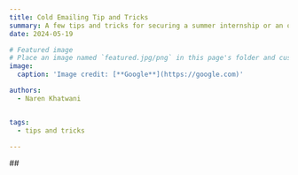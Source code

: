 ```yaml
---
title: Cold Emailing Tip and Tricks
summary: A few tips and tricks for securing a summer internship or an oncampus job to gain some hands on experience
date: 2024-05-19

# Featured image
# Place an image named `featured.jpg/png` in this page's folder and customize its options here.
image:
  caption: 'Image credit: [**Google**](https://google.com)'

authors:
  - Naren Khatwani


tags:
  - tips and tricks

---
```

<div style="text-align: justify;">
## 

<div>